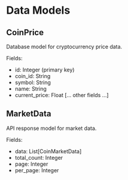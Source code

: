 # Data Models

## CoinPrice
Database model for cryptocurrency price data.

Fields:
- id: Integer (primary key)
- coin_id: String
- symbol: String
- name: String
- current_price: Float
[... other fields ...]

## MarketData
API response model for market data.

Fields:
- data: List[CoinMarketData]
- total_count: Integer
- page: Integer
- per_page: Integer